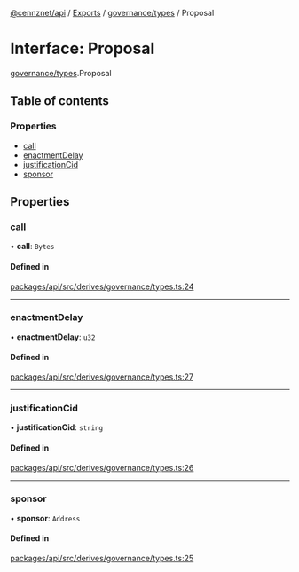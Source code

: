 [@cennznet/api](../README.md) / [Exports](../modules.md) / [governance/types](../modules/governance_types.md) / Proposal

# Interface: Proposal

[governance/types](../modules/governance_types.md).Proposal

## Table of contents

### Properties

- [call](governance_types.proposal.md#call)
- [enactmentDelay](governance_types.proposal.md#enactmentdelay)
- [justificationCid](governance_types.proposal.md#justificationcid)
- [sponsor](governance_types.proposal.md#sponsor)

## Properties

### call

• **call**: `Bytes`

#### Defined in

[packages/api/src/derives/governance/types.ts:24](https://github.com/cennznet/api.js/blob/476c3e9/packages/api/src/derives/governance/types.ts#L24)

___

### enactmentDelay

• **enactmentDelay**: `u32`

#### Defined in

[packages/api/src/derives/governance/types.ts:27](https://github.com/cennznet/api.js/blob/476c3e9/packages/api/src/derives/governance/types.ts#L27)

___

### justificationCid

• **justificationCid**: `string`

#### Defined in

[packages/api/src/derives/governance/types.ts:26](https://github.com/cennznet/api.js/blob/476c3e9/packages/api/src/derives/governance/types.ts#L26)

___

### sponsor

• **sponsor**: `Address`

#### Defined in

[packages/api/src/derives/governance/types.ts:25](https://github.com/cennznet/api.js/blob/476c3e9/packages/api/src/derives/governance/types.ts#L25)
